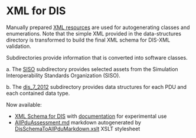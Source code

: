 # XML for DIS

Manually prepared [XML resources](dis_7_2012) are used for autogenerating classes and enumerations.
Note that the simple XML provided in the data-structures directory is transformed 
to build the final XML schema for DIS-XML validation.

Subdirectories provide information that is converted into software classes.

a.  The [SISO](SISO) subdirectory provides selected assets from the Simulation Interoperability Standards Organization (SISO).

b.  The [dis_7_2012](dis_7_2012) subdirectory provides data structures for each PDU and each contained data type.

Now available:
* [XML Schema for DIS](DIS_7_2012.autogenerated.xsd) with [documentation](https://savage.nps.edu/opendis7-java/xml/SchemaDocumentation/DIS_7_2012.autogenerated.html) for experimental use
* [AllPduAssessment.md](AllPduAssessment.md) markdown autogenerated by [DisSchemaToAllPduMarkdown.xslt](DisSchemaToAllPduMarkdown.xslt) XSLT stylesheet
